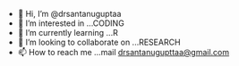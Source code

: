 - 👋 Hi, I’m @drsantanuguptaa
- 👀 I’m interested in ...CODING
- 🌱 I’m currently learning ...R
- 💞️ I’m looking to collaborate on ...RESEARCH
- 📫 How to reach me ...mail drsantanugupttaa@gmail.com

<!---
drsantanuguptaa/drsantanuguptaa is a ✨ special ✨ repository because its `README.md` (this file) appears on your GitHub profile.
You can click the Preview link to take a look at your changes.
--->
